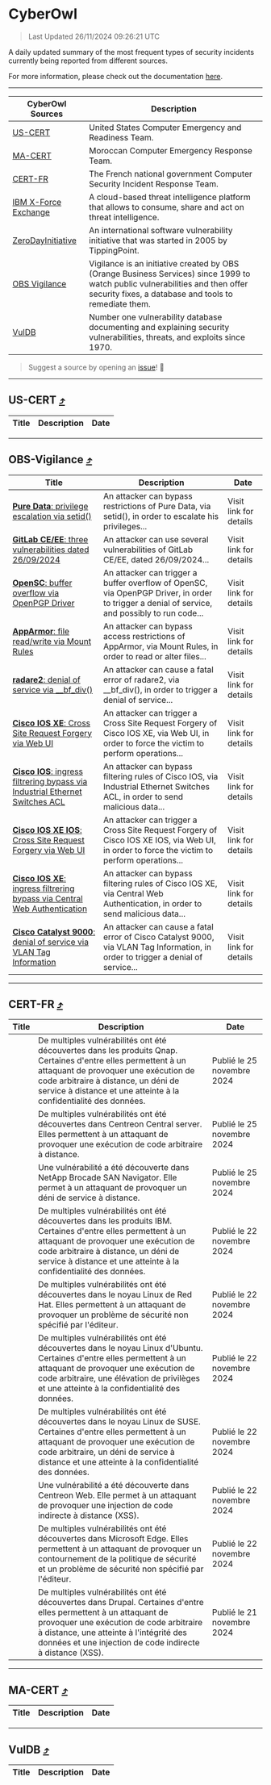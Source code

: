 
 <div id='top'></div>

# CyberOwl

 > Last Updated 26/11/2024 09:26:21 UTC
 
 A daily updated summary of the most frequent types of security incidents currently being reported from different sources.
 
 For more information, please check out the documentation [here](./docs/README.md).
 
 ---
 |CyberOwl Sources|Description|
 |---|---|
 |[US-CERT](#us-cert-arrow_heading_up)|United States Computer Emergency and Readiness Team.|
 |[MA-CERT](#ma-cert-arrow_heading_up)|Moroccan Computer Emergency Response Team.|
 |[CERT-FR](#cert-fr-arrow_heading_up)|The French national government Computer Security Incident Response Team.|
 |[IBM X-Force Exchange](#ibmcloud-arrow_heading_up)|A cloud-based threat intelligence platform that allows to consume, share and act on threat intelligence.|
 |[ZeroDayInitiative](#zerodayinitiative-arrow_heading_up)|An international software vulnerability initiative that was started in 2005 by TippingPoint.|
 |[OBS Vigilance](#obs-vigilance-arrow_heading_up)|Vigilance is an initiative created by OBS (Orange Business Services) since 1999 to watch public vulnerabilities and then offer security fixes, a database and tools to remediate them.|
 |[VulDB](#vuldb-arrow_heading_up)|Number one vulnerability database documenting and explaining security vulnerabilities, threats, and exploits since 1970.|
 
 > Suggest a source by opening an [issue](https://github.com/karimhabush/cyberowl/issues)! :raised_hands:
 ---

## US-CERT [:arrow_heading_up:](#cyberowl)

 |Title|Description|Date|
 |---|---|---|
 
 ---

## OBS-Vigilance [:arrow_heading_up:](#cyberowl)

 |Title|Description|Date|
 |---|---|---|
 |[<a href="https://vigilance.fr/vulnerability/Pure-Data-privilege-escalation-via-setid-45234" class="noirorange"><b>Pure Data</b>: privilege escalation via setid()</a>](https://vigilance.fr/vulnerability/Pure-Data-privilege-escalation-via-setid-45234)|An attacker can bypass restrictions of Pure Data, via setid(), in order to escalate his privileges...|Visit link for details|
 |[<a href="https://vigilance.fr/vulnerability/GitLab-CE-EE-three-vulnerabilities-dated-26-09-2024-45233" class="noirorange"><b>GitLab CE/EE</b>: three vulnerabilities dated 26/09/2024</a>](https://vigilance.fr/vulnerability/GitLab-CE-EE-three-vulnerabilities-dated-26-09-2024-45233)|An attacker can use several vulnerabilities of GitLab CE/EE, dated 26/09/2024...|Visit link for details|
 |[<a href="https://vigilance.fr/vulnerability/OpenSC-buffer-overflow-via-OpenPGP-Driver-45232" class="noirorange"><b>OpenSC</b>: buffer overflow via OpenPGP Driver</a>](https://vigilance.fr/vulnerability/OpenSC-buffer-overflow-via-OpenPGP-Driver-45232)|An attacker can trigger a buffer overflow of OpenSC, via OpenPGP Driver, in order to trigger a denial of service, and possibly to run code...|Visit link for details|
 |[<a href="https://vigilance.fr/vulnerability/AppArmor-file-read-write-via-Mount-Rules-45230" class="noirorange"><b>AppArmor</b>: file read/write via Mount Rules</a>](https://vigilance.fr/vulnerability/AppArmor-file-read-write-via-Mount-Rules-45230)|An attacker can bypass access restrictions of AppArmor, via Mount Rules, in order to read or alter files...|Visit link for details|
 |[<a href="https://vigilance.fr/vulnerability/radare2-denial-of-service-via-bf-div-45570" class="noirorange"><b>radare2</b>: denial of service via __bf_div()</a>](https://vigilance.fr/vulnerability/radare2-denial-of-service-via-bf-div-45570)|An attacker can cause a fatal error of radare2, via __bf_div(), in order to trigger a denial of service...|Visit link for details|
 |[<a href="https://vigilance.fr/vulnerability/Cisco-IOS-XE-Cross-Site-Request-Forgery-via-Web-UI-45229" class="noirorange"><b>Cisco IOS XE</b>: Cross Site Request Forgery via Web UI</a>](https://vigilance.fr/vulnerability/Cisco-IOS-XE-Cross-Site-Request-Forgery-via-Web-UI-45229)|An attacker can trigger a Cross Site Request Forgery of Cisco IOS XE, via Web UI, in order to force the victim to perform operations...|Visit link for details|
 |[<a href="https://vigilance.fr/vulnerability/Cisco-IOS-ingress-filtrering-bypass-via-Industrial-Ethernet-Switches-ACL-45223" class="noirorange"><b>Cisco IOS</b>: ingress filtrering bypass via Industrial Ethernet Switches ACL</a>](https://vigilance.fr/vulnerability/Cisco-IOS-ingress-filtrering-bypass-via-Industrial-Ethernet-Switches-ACL-45223)|An attacker can bypass filtering rules of Cisco IOS, via Industrial Ethernet Switches ACL, in order to send malicious data...|Visit link for details|
 |[<a href="https://vigilance.fr/vulnerability/Cisco-IOS-XE-IOS-Cross-Site-Request-Forgery-via-Web-UI-45222" class="noirorange"><b>Cisco IOS XE  IOS</b>: Cross Site Request Forgery via Web UI</a>](https://vigilance.fr/vulnerability/Cisco-IOS-XE-IOS-Cross-Site-Request-Forgery-via-Web-UI-45222)|An attacker can trigger a Cross Site Request Forgery of Cisco IOS XE  IOS, via Web UI, in order to force the victim to perform operations...|Visit link for details|
 |[<a href="https://vigilance.fr/vulnerability/Cisco-IOS-XE-ingress-filtrering-bypass-via-Central-Web-Authentication-45221" class="noirorange"><b>Cisco IOS XE</b>: ingress filtrering bypass via Central Web Authentication</a>](https://vigilance.fr/vulnerability/Cisco-IOS-XE-ingress-filtrering-bypass-via-Central-Web-Authentication-45221)|An attacker can bypass filtering rules of Cisco IOS XE, via Central Web Authentication, in order to send malicious data...|Visit link for details|
 |[<a href="https://vigilance.fr/vulnerability/Cisco-Catalyst-9000-denial-of-service-via-VLAN-Tag-Information-45219" class="noirorange"><b>Cisco Catalyst 9000</b>: denial of service via VLAN Tag Information</a>](https://vigilance.fr/vulnerability/Cisco-Catalyst-9000-denial-of-service-via-VLAN-Tag-Information-45219)|An attacker can cause a fatal error of Cisco Catalyst 9000, via VLAN Tag Information, in order to trigger a denial of service...|Visit link for details|
 
 ---

## CERT-FR [:arrow_heading_up:](#cyberowl)

 |Title|Description|Date|
 |---|---|---|
 |[](https://www.cert.ssi.gouv.fr/avis/CERTFR-2024-AVI-1018/)|De multiples vulnérabilités ont été découvertes dans les produits Qnap. Certaines d'entre elles permettent à un attaquant de provoquer une exécution de code arbitraire à distance, un déni de service à distance et une atteinte à la confidentialité des données.|Publié le 25 novembre 2024|
 |[](https://www.cert.ssi.gouv.fr/avis/CERTFR-2024-AVI-1017/)|De multiples vulnérabilités ont été découvertes dans Centreon Central server. Elles permettent à un attaquant de provoquer une exécution de code arbitraire à distance.|Publié le 25 novembre 2024|
 |[](https://www.cert.ssi.gouv.fr/avis/CERTFR-2024-AVI-1016/)|Une vulnérabilité a été découverte dans NetApp Brocade SAN Navigator. Elle permet à un attaquant de provoquer un déni de service à distance.|Publié le 25 novembre 2024|
 |[](https://www.cert.ssi.gouv.fr/avis/CERTFR-2024-AVI-1015/)|De multiples vulnérabilités ont été découvertes dans les produits IBM. Certaines d'entre elles permettent à un attaquant de provoquer une exécution de code arbitraire à distance, un déni de service à distance et une atteinte à la confidentialité des données.|Publié le 22 novembre 2024|
 |[](https://www.cert.ssi.gouv.fr/avis/CERTFR-2024-AVI-1014/)|De multiples vulnérabilités ont été découvertes dans le noyau Linux de Red Hat. Elles permettent à un attaquant de provoquer un problème de sécurité non spécifié par l'éditeur.|Publié le 22 novembre 2024|
 |[](https://www.cert.ssi.gouv.fr/avis/CERTFR-2024-AVI-1013/)|De multiples vulnérabilités ont été découvertes dans le noyau Linux d'Ubuntu. Certaines d'entre elles permettent à un attaquant de provoquer une exécution de code arbitraire, une élévation de privilèges et une atteinte à la confidentialité des données.|Publié le 22 novembre 2024|
 |[](https://www.cert.ssi.gouv.fr/avis/CERTFR-2024-AVI-1012/)|De multiples vulnérabilités ont été découvertes dans le noyau Linux de SUSE. Certaines d'entre elles permettent à un attaquant de provoquer une exécution de code arbitraire, un déni de service à distance et une atteinte à la confidentialité des données.|Publié le 22 novembre 2024|
 |[](https://www.cert.ssi.gouv.fr/avis/CERTFR-2024-AVI-1011/)|Une vulnérabilité a été découverte dans Centreon Web. Elle permet à un attaquant de provoquer une injection de code indirecte à distance (XSS).|Publié le 22 novembre 2024|
 |[](https://www.cert.ssi.gouv.fr/avis/CERTFR-2024-AVI-1010/)|De multiples vulnérabilités ont été découvertes dans Microsoft Edge. Elles permettent à un attaquant de provoquer un contournement de la politique de sécurité et un problème de sécurité non spécifié par l'éditeur.|Publié le 22 novembre 2024|
 |[](https://www.cert.ssi.gouv.fr/avis/CERTFR-2024-AVI-1009/)|De multiples vulnérabilités ont été découvertes dans Drupal. Certaines d'entre elles permettent à un attaquant de provoquer une exécution de code arbitraire à distance, une atteinte à l'intégrité des données et une injection de code indirecte à distance (XSS).|Publié le 21 novembre 2024|
 
 ---

## MA-CERT [:arrow_heading_up:](#cyberowl)

 |Title|Description|Date|
 |---|---|---|
 
 ---

## VulDB [:arrow_heading_up:](#cyberowl)

 |Title|Description|Date|
 |---|---|---|
 